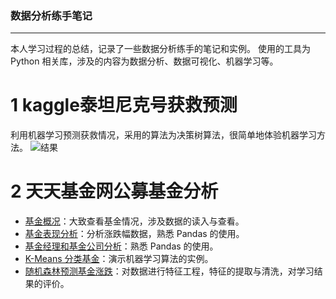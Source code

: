 ### 数据分析练手笔记

***
本人学习过程的总结，记录了一些数据分析练手的笔记和实例。
使用的工具为 Python 相关库，涉及的内容为数据分析、数据可视化、机器学习等。
  
# 1 kaggle泰坦尼克号获救预测
利用机器学习预测获救情况，采用的算法为决策树算法，很简单地体验机器学习方法。
![结果](https://raw.githubusercontent.com/leeliang/data-analysis-example-for-beginners/master/kaggle_titanic/tree.png)

# 2 天天基金网公募基金分析

* [基金概况](https://github.com/leeliang/data-analysis/tree/master/mutual_funds)：大致查看基金情况，涉及数据的读入与查看。
* [基金表现分析](https://github.com/leeliang/data-analysis/tree/master/mutual_funds)：分析涨跌幅数据，熟悉 Pandas 的使用。
* [基金经理和基金公司分析](https://github.com/leeliang/data-analysis/tree/master/mutual_funds)：熟悉 Pandas 的使用。
* [K-Means 分类基金](https://github.com/leeliang/data-analysis/tree/master/mutual_funds)：演示机器学习算法的实例。
* [随机森林预测基金涨跌](https://github.com/leeliang/data-analysis/tree/master/mutual_funds)：对数据进行特征工程，特征的提取与清洗，对学习结果的评价。
